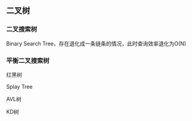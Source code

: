 ## 二叉树

### 二叉搜索树

Binary Search Tree，存在退化成一条链条的情况，此时查询效率退化为O(N)



### 平衡二叉搜索树

红黑树

Splay Tree

AVL树

KD树